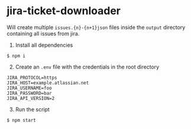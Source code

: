 # jira-ticket-downloader

Will create multiple `issues.{n}-{n+1}json` files inside the `output` directory containing all issues from jira.

1. Install all dependencies

```
$ npm i
```

2. Create an `.env` file with the credentials in the root directory

```
JIRA_PROTOCOL=https
JIRA_HOST=example.atlassian.net
JIRA_USERNAME=foo
JIRA_PASSWORD=bar
JIRA_API_VERSION=2
```

3. Run the script

```
$ npm start
```
